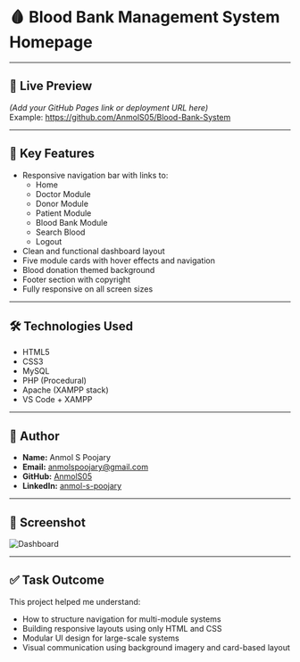 # 🩸 Blood Bank Management System Homepage

---

## 🚀 Live Preview

*(Add your GitHub Pages link or deployment URL here)*  
Example: https://github.com/AnmolS05/Blood-Bank-System

---

## 📌 Key Features

- Responsive navigation bar with links to:
  - Home
  - Doctor Module
  - Donor Module
  - Patient Module
  - Blood Bank Module
  - Search Blood
  - Logout
- Clean and functional dashboard layout
- Five module cards with hover effects and navigation
- Blood donation themed background
- Footer section with copyright
- Fully responsive on all screen sizes

---

## 🛠 Technologies Used

- HTML5
- CSS3
- MySQL
- PHP (Procedural)
- Apache (XAMPP stack)
- VS Code + XAMPP
---

## 👤 Author

- **Name:** Anmol S Poojary  
- **Email:** anmolspoojary@gmail.com  
- **GitHub:** [AnmolS05](https://github.com/AnmolS05)  
- **LinkedIn:** [anmol-s-poojary](https://www.linkedin.com/in/anmol-s-poojary/)

---

## 📸 Screenshot

![Dashboard](./969cb2df-917b-4c5f-848f-8bbec624c68f.png)

---

## ✅ Task Outcome

This project helped me understand:
- How to structure navigation for multi-module systems
- Building responsive layouts using only HTML and CSS
- Modular UI design for large-scale systems
- Visual communication using background imagery and card-based layout
